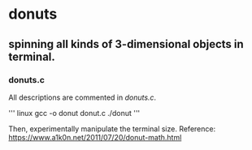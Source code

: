 # donuts
spinning all kinds of 3-dimensional objects in terminal.
---


### donuts.c
All descriptions are commented in _donuts.c_.

''' linux
gcc -o donut donut.c
./donut
'''

Then, experimentally manipulate the terminal size.
Reference: https://www.a1k0n.net/2011/07/20/donut-math.html